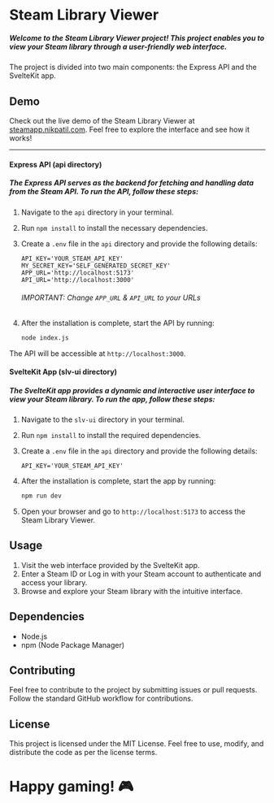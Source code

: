 # Steam Library Viewer

##### Welcome to the Steam Library Viewer project! This project enables you to view your Steam library through a user-friendly web interface.

The project is divided into two main components: the Express API and the SvelteKit app.

## Demo

Check out the live demo of the Steam Library Viewer at [steamapp.nikpatil.com](https://steamapp.nikpatil.com). Feel free to explore the interface and see how it works!

---

#### Express API (api directory)

##### The Express API serves as the backend for fetching and handling data from the Steam API. To run the API, follow these steps:

1. Navigate to the `api` directory in your terminal.
2. Run `npm install` to install the necessary dependencies.
3. Create a `.env` file in the `api` directory and provide the following details:
   ```env
   API_KEY='YOUR_STEAM_API_KEY'
   MY_SECRET_KEY='SELF_GENERATED_SECRET_KEY'
   APP_URL='http://localhost:5173'
   API_URL='http://localhost:3000'
   ```
   ###### IMPORTANT: Change `APP_URL` & `API_URL` to your URLs
4. After the installation is complete, start the API by running:

   ```bash
   node index.js
   ```

The API will be accessible at `http://localhost:3000`.

#### SvelteKit App (slv-ui directory)

##### The SvelteKit app provides a dynamic and interactive user interface to view your Steam library. To run the app, follow these steps:

1. Navigate to the `slv-ui` directory in your terminal.
2. Run `npm install` to install the required dependencies.
3. Create a `.env` file in the `api` directory and provide the following details:
   ```env
   API_KEY='YOUR_STEAM_API_KEY'
   ```
4. After the installation is complete, start the app by running:

   ```bash
   npm run dev
   ```

5. Open your browser and go to `http://localhost:5173` to access the Steam Library Viewer.

## Usage

1. Visit the web interface provided by the SvelteKit app.
2. Enter a Steam ID or Log in with your Steam account to authenticate and access your library.
3. Browse and explore your Steam library with the intuitive interface.

## Dependencies

- Node.js
- npm (Node Package Manager)

## Contributing

Feel free to contribute to the project by submitting issues or pull requests. Follow the standard GitHub workflow for contributions.

## License

This project is licensed under the MIT License. Feel free to use, modify, and distribute the code as per the license terms.

# Happy gaming! 🎮

